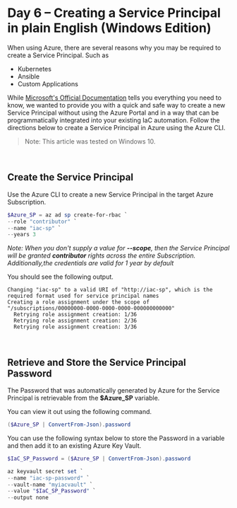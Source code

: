 # Day 6 – Creating a Service Principal in plain English (Windows Edition)

When using Azure, there are several reasons why you may be required to create a Service Principal. Such as

* Kubernetes
* Ansible
* Custom Applications

While [Microsoft's Official Documentation](https://docs.microsoft.com/en-us/azure/active-directory/develop/howto-create-service-principal-portal) tells you everything you need to know, we wanted to provide you with a quick and safe way to create a new Service Principal without using the Azure Portal and in a way that can be programmatically integrated into your existing IaC automation. Follow the directions below to create a Service Principal in Azure using the Azure CLI.

> Note: This article was tested on Windows 10.

<br />

## Create the Service Principal

Use the Azure CLI to create a new Service Principal in the target Azure Subscription.

```powershell
$Azure_SP = az ad sp create-for-rbac `
--role "contributor" `
--name "iac-sp" `
--years 3
```

*Note: When you don't supply a value for **--scope**, then the Service Principal will be granted **contributor** rights across the entire Subscription. Additionally,the credentials are valid for 1 year by default*

You should see the following output.

```console
Changing "iac-sp" to a valid URI of "http://iac-sp", which is the required format used for service principal names
Creating a role assignment under the scope of "/subscriptions/00000000-0000-0000-0000-000000000000"
  Retrying role assignment creation: 1/36
  Retrying role assignment creation: 2/36
  Retrying role assignment creation: 3/36
```

<br />

## Retrieve and Store the Service Principal Password

The Password that was automatically generated by Azure for the Service Principal is retrievable from the **$Azure_SP** variable.

You can view it out using the following command.

```powershell
($Azure_SP | ConvertFrom-Json).password
```

You can use the following syntax below to store the Password in a variable and then add it to an existing Azure Key Vault.

```powershell
$IaC_SP_Password = ($Azure_SP | ConvertFrom-Json).password

az keyvault secret set `
--name "iac-sp-password" `
--vault-name "myiacvault" `
--value "$IaC_SP_Password" `
--output none
```
